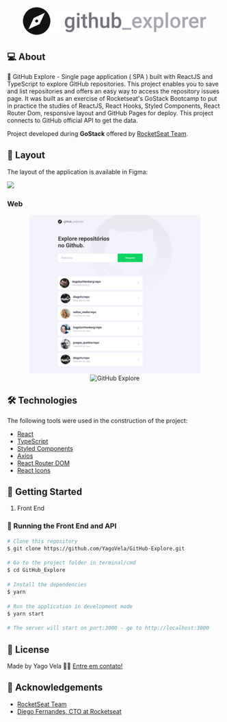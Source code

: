 <h1 align="center">
    <img alt="GitHub Explore" src="./src/assets/logo.svg" />
</h1>

## 💻 About

📁 GitHub Explore - Single page application ( SPA ) built with ReactJS and TypeScript to explore GitHub repositories. This project enables you to save and list repositories and offers an easy way to access the repository issues page.
It was built as an exercise of Rocketseat's GoStack Bootcamp to put in practice the studies of ReactJS, React Hooks, Styled Components, React Router Dom, responsive layout and GitHub Pages for deploy.
This project connects to GitHub official API to get the data.


Project developed during **GoStack** offered by [RocketSeat Team](https://rocketseat.com.br).



## 🎨 Layout

The layout of the application is available in Figma:

<a href="https://www.figma.com/file/HOCmxfrElzLpI75LdzFLia/Github-Explorer?node-id=0%3A1">
  <img src="https://img.shields.io/badge/Acessar%20Layout%20-Figma-%2304D361">
</a>

### Web

<p align="center" style="display: column; align-items: flex-start; justify-content: center;">
  <img alt="GitHub Explore" title="#GitHub Explore" src="./src/assets/ImgGit1.svg" width="400px">
  <img alt="GitHub Explore" title="#GitHub Explore" src="./src/assets/ImgGit2.svg" width="400px">
</p>

## 🛠 Technologies

The following tools were used in the construction of the project:

- [React][React]
- [TypeScript][TypeScript]
- [Styled Components][Styled Components]
- [Axios][Axios]
- [React Router DOM][React Router DOM]
- [React Icons][React Icons]

## 🚀 Getting Started

1. Front End

### 🎲 Running the Front End and API

```bash
# Clone this repository
$ git clone https://github.com/YagoVela/GitHub-Explore.git

# Go to the project folder in terminal/cmd
$ cd GitHub_Explore

# Install the dependencies
$ yarn

# Run the application in development mode
$ yarn start

# The server will start on port:3000 - go to http://localhost:3000
```

## 📝 License

Made by Yago Vela 👋🏽 [Entre em contato!](https://github.com/YagoVela)

## 👏 Acknowledgements
- [RocketSeat Team](https://rocketseat.com.br)
- [Diego Fernandes, CTO at Rocketseat](https://github.com/diego3g)


[React]: https://reactjs.org
[Typescript]: https://www.typescriptlang.org/
[Styled Components]: https://styled-components.com
[Axios]: https://blog.rocketseat.com.br/axios-um-cliente-http-full-stack/
[React Router DOM]: https://reactrouter.com/web/guides/quick-start
[React Icons]: https://react-icons.github.io/react-icons/

